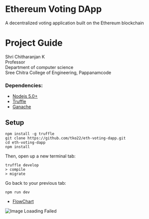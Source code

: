 # Ethereum Voting DApp
A decentralized voting application built on the Ethereum blockchain

# Project Guide
  Shri Chitharanjan K  
  Professor  
  Department of computer science  
  Sree Chitra College of Engineering, Pappanamcode

### Dependencies:
- [Nodejs 5.0+](https://nodejs.org/en/)
- [Truffle](https://github.com/trufflesuite/truffle)
- [Ganache](http://truffleframework.com/ganache/)

## Setup
```
npm install -g truffle
git clone https://github.com/tko22/eth-voting-dapp.git
cd eth-voting-dapp
npm install
```
Then, open up a new terminal tab:
```
truffle develop
> compile
> migrate
```
Go back to your previous tab:
```
npm run dev
```

- [FlowChart](https://app.diagrams.net?lightbox=1&highlight=0000ff&edit=_blank&layers=1&nav=1&title=Untitled%20Diagram.png#R7Zptc5s4EIB%2FjT%2FWw4tN4GPspGnv2qnnkrZ3nzICZFAtWCpEbN%2BvrwTizS8xcdyB9i4znqDVshK7erRi7ZE5jzZ3DCXhR%2FAxHRmavxmZNyPD0I3JlfgnJdtCMtW0QhAw4iulWnBP%2FsVKWKplxMdpS5EDUE6SttCDOMYeb8kQY7Buqy2BtkdNUID3BPceovvSr8TnYSG1jata%2Fg6TICxH1i2n6HGRtwoYZLEaL4YYFz0RKs2oZ0xD5MO6ITJvR%2BacAfDiKtrMMZVuLT1W3Pf2SG81ZYZj3uUG%2B%2FPVn6vvTsQjkoSLP663zNLeWGpufFu6AvvCM6oJjIcQQIzobS2d5Y%2BLpVVNtGqdDwCJEOpC%2BA1zvlVhRhkHIQp5RFWvmDDb%2Fi3vH0%2FL5j%2FKXN642bRaW9Xaf2LlhBQy5uFnHrNcU4gFmD%2BjNyn0pA8aAyh%2F3mGIsJiPUGCYIk6e2qsHqUUYVHp1NMSFCsgLgnP1f3CaetNBBUfZfUI0UyONDIuK%2Bc9ccRHIi%2Fv5g9C4pWLHIhCLy%2Fcxx2yJhDeUqhi50q5uZ7sSUgrei9BuxnmwagOkVt9ZLe21sA4Jx%2FcJymOxFvt4O%2B5H4%2FeEGcebZz2ues1yq1NZwLBUe13vqXqpEzb201Lv8kEy%2BkDofBQmHVGwB4XC5DQKX4CTOLgAAgugdLgE2G0AzP4BMH8tAKYdAdD1QREwPU3AXzjNKE8vgEBhabgQTK3BUeD8N05Sdld6hnXOtV%2BQPxYMPJymZ6JTmBmnQI8rD4qlnYQysXtHSdvzyW%2BJktMVpUGR5Jwm6QYnFOSMUJLIAkZGqH8mTR9JwJB8tUn3lWdNu89D9sCy5ZLi8be0d9x232B0vW%2FeDLtn3izbbBKnj7XpCejy1gIzIjyAmRKmnMGqKq5NXlcw6FoxGBaceoeSwQNwJA2JRIXPTXKlYAnCsc2VY33PoOx4k%2BaxvxYKup5s6s72KdODeElYlFO%2Be%2BIs7A84ee4eRPvPnsY52fOC%2BVI%2FgW47QhdltmtpY2DMdqhtzBuMnImsyMV5%2BuuSLtfYNYeQK3eOppbWN1x6v%2FVyvQlag7vL18u7FkmcYaF0vEiSJijulKkmhzLVgTI54QTRx%2Fp8ehCu4iT8KPDlDHn8sNJX7AqIVuM8EQadIW3Iioc7khLTECXy0stcfJpat1isH9xKUH39%2BCnjlMRYyX3EVp%2BEGcLz5Vac2RpCI5f%2BpDR7KMs6BzaCane4%2BFIzJ33sBO10%2Bbo6qNH1%2FXNYjBvHX0ArNGYUvJUXIhJ3OjSWhJAo%2Fw6%2F6XC5RIknIoRcTBeQkjwDmzcucA6RUKCyY1YxMgcKLLdqLvO%2Fho1rSgJ5L5fBnuWDXadJ8VsDORYqG0uykYtkpuYj5hWI%2BXuUiDCL4%2FDbO4zYo27YG%2FEZJ7Jm9WrAnJ2XUs3ZA2xqHEi0L4%2ByaNY%2FSMj7Gj%2F4MG9%2FAA%3D%3D)

![Image Loaading Failed](https://ibb.co/GCLD2gC)


